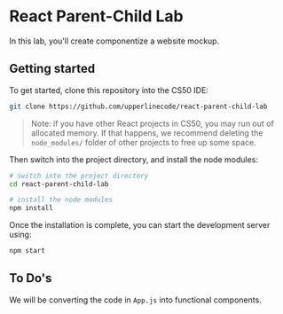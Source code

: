 # React Parent-Child Lab

In this lab, you'll create componentize a website mockup.

## Getting started

To get started, clone this repository into the CS50 IDE:

```bash
git clone https://github.com/upperlinecode/react-parent-child-lab
```

> Note: if you have other React projects in CS50, you may run out of allocated memory. If that happens, we recommend deleting the `node_modules/` folder of other projects to free up some space.

Then switch into the project directory, and install the node modules:

```bash
# switch into the project directory
cd react-parent-child-lab

# install the node modules
npm install
```

Once the installation is complete, you can start the development server using:

```bash
npm start
```

## To Do's

We will be converting the code in `App.js` into functional components.
